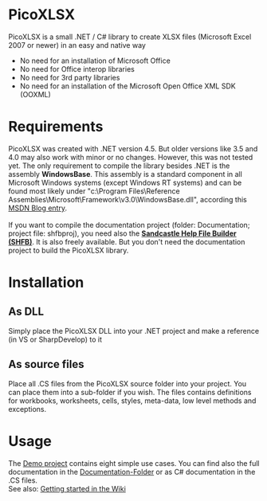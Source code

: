 # PicoXLSX
PicoXLSX is a small .NET / C# library to create XLSX files (Microsoft Excel 2007 or newer) in an easy and native way

* No need for an installation of Microsoft Office
* No need for Office interop libraries
* No need for 3rd party libraries
* No need for an installation of the Microsoft Open Office XML SDK (OOXML)

# Requirements
PicoXLSX was created with .NET version 4.5. But older versions like 3.5 and 4.0 may also work with minor or no changes. However, this was not tested yet.
The only requirement to compile the library besides .NET is the assembly **WindowsBase**. This assembly is a standard component in all Microsoft Windows systems (except Windows RT systems) and can be found most likely under "c:\Program Files\Reference Assemblies\Microsoft\Framework\v3.0\WindowsBase.dll", according this [MSDN Blog entry](http://blogs.msdn.com/b/dmahugh/archive/2006/12/14/finding-windowsbase-dll.aspx).<br><br>
If you want to compile the documentation project (folder: Documentation; project file: shfbproj), you need also the **[Sandcastle Help File Builder (SHFB)](https://github.com/EWSoftware/SHFB)**. It is also freely available. But you don't need the documentation project to build the PicoXLSX library.

# Installation
## As DLL
Simply place the PicoXLSX DLL into your .NET project and make a reference (in VS or SharpDevelop) to it
## As source files
Place all .CS files from the PicoXLSX source folder into your project. You can place them into a sub-folder if you wish. The files contains definitions for workbooks, worksheets, cells, styles, meta-data, low level methods and exceptions.

# Usage
The [Demo project](https://github.com/rabanti-github/PicoXLSX/tree/master/Demo) contains eight simple use cases. You can find also the full documentation in the [Documentation-Folder](https://github.com/rabanti-github/PicoXLSX/tree/master/Documentation) or as C# documentation in the .CS files.<br>
See also: [Getting started in the Wiki](https://github.com/rabanti-github/PicoXLSX/wiki/Getting-started)
